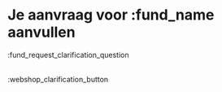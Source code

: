 # Je aanvraag voor :fund_name aanvullen

:fund_request_clarification_question
&nbsp;  
&nbsp;

:webshop_clarification_button